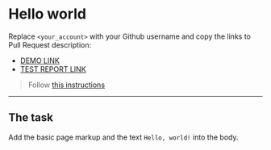 # Hello world
Replace `<your_account>` with your Github username and copy the links to Pull Request description:
- [DEMO LINK](https://Klymenko-Dmytro.github.io/layout_hello-world/)
- [TEST REPORT LINK](https://Klymenko-Dmytro.github.io/layout_hello-world/report/html_report/)

> Follow [this instructions](https://mate-academy.github.io/layout_task-guideline/#how-to-solve-the-layout-tasks-on-github)
___

## The task 
Add the basic page markup and the text `Hello, world!` into the body.
